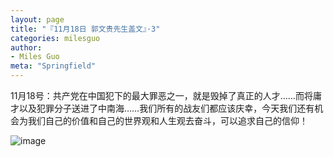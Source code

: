 ```yaml
---
layout: page
title: "『11月18日 郭文贵先生盖文』·3"
categories: milesguo
author:
- Miles Guo
meta: "Springfield"
---
```


11月18号：共产党在中国犯下的最大罪恶之一，就是毁掉了真正的人才……而将庸才以及犯罪分子送进了中南海……我们所有的战友们都应该庆幸，今天我们还有机会为我们自己的价值和自己的世界观和人生观去奋斗，可以追求自己的信仰！

![image](../../../../image/milesguo/2020_11_18_Miles_Guo_Getter_3_1.png)

